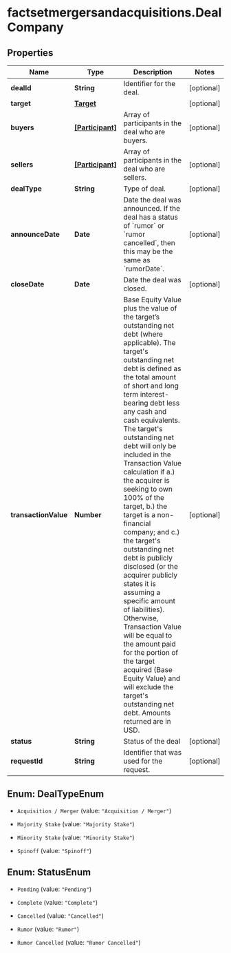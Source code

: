 # factsetmergersandacquisitions.DealCompany

## Properties

Name | Type | Description | Notes
------------ | ------------- | ------------- | -------------
**dealId** | **String** | Identifier for the deal. | [optional] 
**target** | [**Target**](Target.md) |  | [optional] 
**buyers** | [**[Participant]**](Participant.md) | Array of participants in the deal who are buyers. | [optional] 
**sellers** | [**[Participant]**](Participant.md) | Array of participants in the deal who are sellers. | [optional] 
**dealType** | **String** | Type of deal. | [optional] 
**announceDate** | **Date** | Date the deal was announced. If the deal has a status of &#x60;rumor&#x60; or &#x60;rumor cancelled&#x60;, then this may be the same as &#x60;rumorDate&#x60;. | [optional] 
**closeDate** | **Date** | Date the deal was closed. | [optional] 
**transactionValue** | **Number** | Base Equity Value plus the value of the target’s outstanding net debt (where applicable). The target&#39;s outstanding net debt is defined as the total amount of short and long term interest-bearing debt less any cash and cash equivalents. The target&#39;s outstanding net debt will only be included in the Transaction Value calculation if a.) the acquirer is seeking to own 100% of the target, b.) the target is a non-financial company; and c.) the target&#39;s outstanding net debt is publicly disclosed (or the acquirer publicly states it is assuming a specific amount of liabilities). Otherwise, Transaction Value will be equal to the amount paid for the portion of the target acquired (Base Equity Value) and will exclude the target&#39;s outstanding net debt. Amounts returned are in USD. | [optional] 
**status** | **String** | Status of the deal  | [optional] 
**requestId** | **String** | Identifier that was used for the request. | [optional] 



## Enum: DealTypeEnum


* `Acquisition / Merger` (value: `"Acquisition / Merger"`)

* `Majority Stake` (value: `"Majority Stake"`)

* `Minority Stake` (value: `"Minority Stake"`)

* `Spinoff` (value: `"Spinoff"`)





## Enum: StatusEnum


* `Pending` (value: `"Pending"`)

* `Complete` (value: `"Complete"`)

* `Cancelled` (value: `"Cancelled"`)

* `Rumor` (value: `"Rumor"`)

* `Rumor Cancelled` (value: `"Rumor Cancelled"`)




